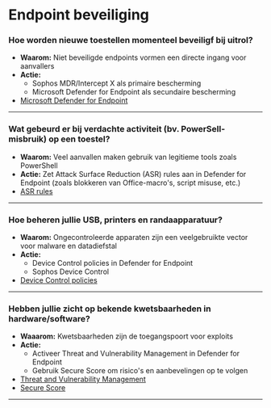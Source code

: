 # Endpoint beveiliging

### Hoe worden nieuwe toestellen momenteel beveiligf bij uitrol?
- **Waarom:** Niet beveiligde endpoints vormen een directe ingang voor aanvallers
- **Actie:**
    - Sophos MDR/Intercept X als primaire bescherming
    - Microsoft Defender for Endpoint als secundaire bescherming
- [Microsoft Defender for Endpoint](../plannen/endpoint%20beveiliging%20plan.md###Microsoft%20Defender%20for%20Endpoint)

---

### Wat gebeurd er bij verdachte activiteit (bv. PowerSell-misbruik) op een toestel?
- **Waarom:** Veel aanvallen maken gebruik van legitieme tools zoals PowerShell
- **Actie:** Zet Attack Surface Reduction (ASR) rules aan in Defender for Endpoint (zoals blokkeren van Office-macro's, script misuse, etc.)
- [ASR rules](../plannen/endpoint%20beveiliging%20plan.md###ASR%20rules)

---

### Hoe beheren jullie USB, printers en randaapparatuur?
- **Waarom:** Ongecontroleerde apparaten zijn een veelgebruikte vector voor malware en datadiefstal
- **Actie:**
    - Device Control policies in Defender for Endpoint
    - Sophos Device Control 
- [Device Control policies](../plannen/endpoint%20beveiliging%20plan.md###Device%20Control%20policies)

---

### Hebben jullie zicht op bekende kwetsbaarheden in hardware/software?
- **Waaarom:** Kwetsbaarheden zijn de toegangspoort voor exploits
- **Actie:**
    - Activeer Threat and Vulnerability Management in Defender for Endpoint
    - Gebruik Secure Score om risico's en aanbevelingen op te volgen
- [Threat and Vulnerability Management](../plannen/endpoint%20beveiliging%20plan.md###Threat%20and%20Vulnerability%20Management)
- [Secure Score](../plannen/endpoint%20beveiliging%20plan.md###Secure%20Score)


---